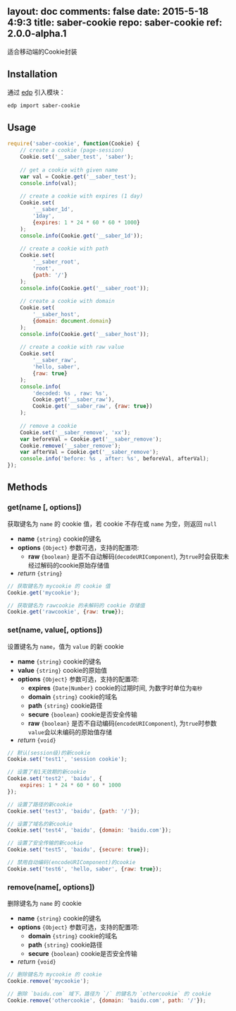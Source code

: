 layout: doc
comments: false
date: 2015-5-18 4:9:3
title: saber-cookie
repo: saber-cookie
ref: 2.0.0-alpha.1
---

适合移动端的Cookie封装


## Installation

通过 [edp](https://github.com/ecomfe/edp) 引入模块：

```sh
edp import saber-cookie
```

## Usage

```javascript
require('saber-cookie', function(Cookie) {
    // create a cookie (page-session)
    Cookie.set('__saber_test', 'saber');
    
    // get a cookie with given name
    var val = Cookie.get('__saber_test');
    console.info(val);
    
    // create a cookie with expires (1 day)
    Cookie.set(
        '__saber_1d',
        '1day',
        {expires: 1 * 24 * 60 * 60 * 1000}
    );
    console.info(Cookie.get('__saber_1d'));
    
    // create a cookie with path
    Cookie.set(
        '__saber_root',
        'root',
        {path: '/'}
    );
    console.info(Cookie.get('__saber_root'));
    
    // create a cookie with domain
    Cookie.set(
        '__saber_host',
        {domain: document.domain}
    );
    console.info(Cookie.get('__saber_host'));
    
    // create a cookie with raw value
    Cookie.set(
        '__saber_raw',
        'hello, saber',
        {raw: true}
    );
    console.info(
        'decoded: %s , raw: %s',
        Cookie.get('__saber_raw'),
        Cookie.get('__saber_raw', {raw: true})
    );
    
    // remove a cookie
    Cookie.set('__saber_remove', 'xx');
    var beforeVal = Cookie.get('__saber_remove');
    Cookie.remove('__saber_remove');
    var afterVal = Cookie.get('__saber_remove');
    console.info('before: %s , after: %s', beforeVal, afterVal);
});
```

## Methods

### get(name [, options])

获取键名为 `name` 的 cookie 值，若 cookie 不存在或 `name` 为空，则返回 `null`


* **name** `{string}` cookie的键名
* **options** `{Object}` 参数可选，支持的配置项:
    * **raw** `{boolean}` 是否不自动解码(`decodeURIComponent`), 为`true`时会获取未经过解码的cookie原始存储值
* _return_ `{string}`

```js
// 获取键名为 mycookie 的 cookie 值
Cookie.get('mycookie');

// 获取键名为 rawcookie 的未解码的 cookie 存储值
Cookie.get('rawcookie', {raw: true});
```

### set(name, value[, options])

设置键名为 `name`，值为 `value` 的新 cookie


* **name** `{string}` cookie的键名
* **value** `{string}` cookie的原始值
* **options** `{Object}` 参数可选，支持的配置项:
    * **expires** `{Date|Number}` cookie的过期时间, 为数字时单位为`毫秒`
    * **domain** `{string}` cookie的域名
    * **path** `{string}` cookie路径
    * **secure** `{boolean}` cookie是否安全传输
    * **raw** `{boolean}` 是否不自动编码(`encodeURIComponent`), 为`true`时参数`value`会以未编码的原始值存储
* _return_ `{void}`

```js
// 默认(session级)的新cookie
Cookie.set('test1', 'session cookie');

// 设置了有1天效期的新cookie
Cookie.set('test2', 'baidu', {
    expires: 1 * 24 * 60 * 60 * 1000
});

// 设置了路径的新cookie
Cookie.set('test3', 'baidu', {path: '/'});

// 设置了域名的新cookie
Cookie.set('test4', 'baidu', {domain: 'baidu.com'});

// 设置了安全传输的新cookie
Cookie.set('test5', 'baidu', {secure: true});

// 禁用自动编码(encodeURIComponent)的cookie
Cookie.set('test6', 'hello, saber', {raw: true});
```

### remove(name[, options])

删除键名为 `name` 的 cookie

* **name** `{string}` cookie的键名
* **options** `{Object}` 参数可选，支持的配置项:
    * **domain** `{string}` cookie的域名
    * **path** `{string}` cookie路径
    * **secure** `{boolean}` cookie是否安全传输
* _return_ `{void}`

```js
// 删除键名为 mycookie 的 cookie
Cookie.remove('mycookie');

// 删除 `baidu.com` 域下，路径为 `/` 的键名为 `othercookie` 的 cookie
Cookie.remove('othercookie', {domain: 'baidu.com', path: '/'});
```
